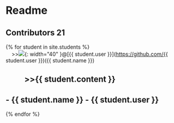 # Readme 
## Contributors 21

{% for student in site.students %} <br />
  &nbsp;&nbsp;&nbsp;&nbsp;\>><img src="{{ student.image }}">{: width="40" }@[{{ student.user }}](https://github.com/{{ student.user }})({{ student.name }}) <br /> 
  <h2>&nbsp;&nbsp;&nbsp;&nbsp;&nbsp;&nbsp;&nbsp;&nbsp;&nbsp;&nbsp;&#62;&#62;{{ student.content }}</h2>

  <h2> - {{ student.name }} - {{ student.user }}</h2>

{% endfor %}

